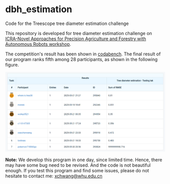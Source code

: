 # dbh_estimation
Code for the Treescope tree diameter estimation challenge

This repository is developed for tree diameter estimation challenge on [ICRA-Novel Approaches for Precision Agriculture and Forestry with Autonomous Robots workshop](https://ag-tech-icra2025.com/).

The competition's result has been shown in [codabench](https://www.codabench.org/competitions/7343/#/results-tab). The final result of our program ranks fifth among 28 participants, as shown in the following figure.
 
![list](./doc/image.png)

**Note:** We develop this program in one day, since limited time. Hence, there may have some bug need to be revised. And the code is not beautiful enough. If you test this program and find some issues, please do not hesitate to contact me: xchwang@whu.edu.cn

